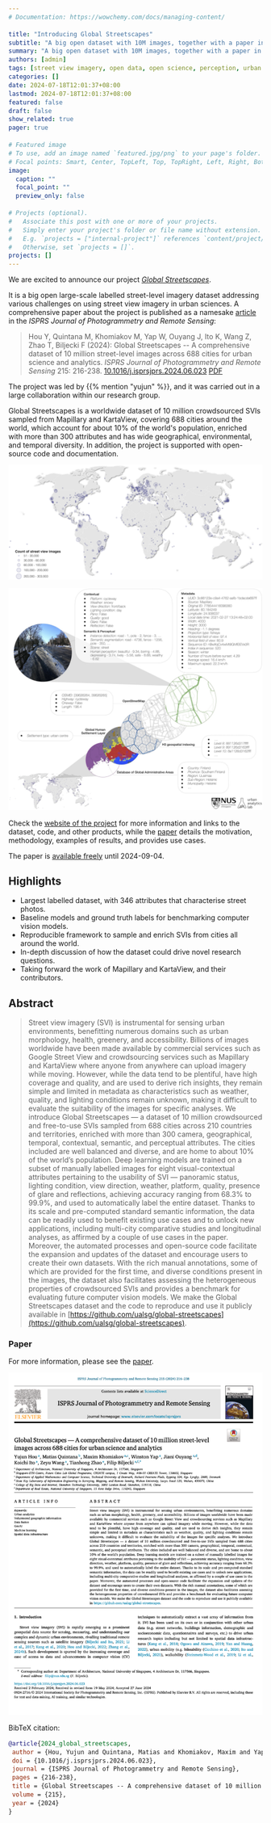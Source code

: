 ```yaml
---
# Documentation: https://wowchemy.com/docs/managing-content/

title: "Introducing Global Streetscapes"
subtitle: "A big open dataset with 10M images, together with a paper in the ISPRS Journal of Photogrammetry and Remote Sensing. And more."
summary: "A big open dataset with 10M images, together with a paper in the ISPRS Journal of Photogrammetry and Remote Sensing. And more."
authors: [admin]
tags: [street view imagery, open data, open science, perception, urban planning, GIScience, GeoAI, computer vision, crowdsourcing, volunteered geographic information]
categories: []
date: 2024-07-18T12:01:37+08:00
lastmod: 2024-07-18T12:01:37+08:00
featured: false
draft: false
show_related: true
pager: true

# Featured image
# To use, add an image named `featured.jpg/png` to your page's folder.
# Focal points: Smart, Center, TopLeft, Top, TopRight, Left, Right, BottomLeft, Bottom, BottomRight.
image:
  caption: ""
  focal_point: ""
  preview_only: false

# Projects (optional).
#   Associate this post with one or more of your projects.
#   Simply enter your project's folder or file name without extension.
#   E.g. `projects = ["internal-project"]` references `content/project/deep-learning/index.md`.
#   Otherwise, set `projects = []`.
projects: []
---
```


We are excited to announce our project [_Global Streetscapes_](/project/global-streetscapes/).

It is a big open large-scale labelled street-level imagery dataset addressing various challenges on using street view imagery in urban sciences.
A comprehensive paper about the project is published as a namesake [article](https://doi.org/10.1016/j.isprsjprs.2024.06.023) in the _ISPRS Journal of Photogrammetry and Remote Sensing_:

> Hou Y, Quintana M, Khomiakov M, Yap W, Ouyang J, Ito K, Wang Z, Zhao T, Biljecki F (2024): Global Streetscapes -- A comprehensive dataset of 10 million street-level images across 688 cities for urban science and analytics. _ISPRS Journal of Photogrammetry and Remote Sensing_ 215: 216-238.
> [<i class="ai ai-doi-square ai"></i>10.1016/j.isprsjprs.2024.06.023](https://doi.org/10.1016/j.isprsjprs.2024.06.023) [<i class="far fa-file-pdf"></i> PDF](/publication/2024-global-streetscapes/2024-global-streetscapes.pdf)</i>

The project was led by {{% mention "yujun" %}}, and it was carried out in a large collaboration within our research group.

Global Streetscapes is a worldwide dataset of 10 million crowdsourced SVIs sampled from Mapillary and KartaView, covering 688 cities around the world, which account for about 10\% of the world's population, enriched with more than 300 attributes and has wide geographical, environmental, and temporal diversity.
In addition, the project is supported with open-source code and documentation.

![](coverage.png)

![](example.jpg)

Check the [website of the project](/project/global-streetscapes/) for more information and links to the dataset, code, and other products, while the [paper](https://doi.org/10.1016/j.isprsjprs.2024.06.023) details the motivation, methodology, examples of results, and provides use cases.

The paper is [available freely](https://authors.elsevier.com/a/1jRHE3I9x1qnmq) until 2024-09-04.

## Highlights

+ Largest labelled dataset, with 346 attributes that characterise street photos.
+ Baseline models and ground truth labels for benchmarking computer vision models.
+ Reproducible framework to sample and enrich SVIs from cities all around the world.
+ In-depth discussion of how the dataset could drive novel research questions.
+ Taking forward the work of Mapillary and KartaView, and their contributors.

## Abstract

> Street view imagery (SVI) is instrumental for sensing urban environments, benefitting numerous domains such as urban morphology, health, greenery, and accessibility. Billions of images worldwide have been made available by commercial services such as Google Street View and crowdsourcing services such as Mapillary and KartaView where anyone from anywhere can upload imagery while moving. However, while the data tend to be plentiful, have high coverage and quality, and are used to derive rich insights, they remain simple and limited in metadata as characteristics such as weather, quality, and lighting conditions remain unknown, making it difficult to evaluate the suitability of the images for specific analyses. We introduce Global Streetscapes — a dataset of 10 million crowdsourced and free-to-use SVIs sampled from 688 cities across 210 countries and territories, enriched with more than 300 camera, geographical, temporal, contextual, semantic, and perceptual attributes. The cities included are well balanced and diverse, and are home to about 10% of the world’s population. Deep learning models are trained on a subset of manually labelled images for eight visual-contextual attributes pertaining to the usability of SVI — panoramic status, lighting condition, view direction, weather, platform, quality, presence of glare and reflections, achieving accuracy ranging from 68.3% to 99.9%, and used to automatically label the entire dataset. Thanks to its scale and pre-computed standard semantic information, the data can be readily used to benefit existing use cases and to unlock new applications, including multi-city comparative studies and longitudinal analyses, as affirmed by a couple of use cases in the paper. Moreover, the automated processes and open-source code facilitate the expansion and updates of the dataset and encourage users to create their own datasets. With the rich manual annotations, some of which are provided for the first time, and diverse conditions present in the images, the dataset also facilitates assessing the heterogeneous properties of crowdsourced SVIs and provides a benchmark for evaluating future computer vision models. We make the Global Streetscapes dataset and the code to reproduce and use it publicly available in [https://github.com/ualsg/global-streetscapes](https://github.com/ualsg/global-streetscapes).

### Paper 

For more information, please see the [paper](/publication/2024-global-streetscapes/).

[![](page-one.png)](/publication/2024-global-streetscapes/)

BibTeX citation:
```bibtex
@article{2024_global_streetscapes,
 author = {Hou, Yujun and Quintana, Matias and Khomiakov, Maxim and Yap, Winston and Ouyang, Jiani and Ito, Koichi and Wang, Zeyu and Zhao, Tianhong and Biljecki, Filip},
 doi = {10.1016/j.isprsjprs.2024.06.023},
 journal = {ISPRS Journal of Photogrammetry and Remote Sensing},
 pages = {216-238},
 title = {Global Streetscapes -- A comprehensive dataset of 10 million street-level images across 688 cities for urban science and analytics},
 volume = {215},
 year = {2024}
}
```


